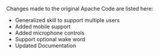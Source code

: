Changes made to the original Apache Code are listed here:
- Generalized skill to support multiple users
- Added mobile support
- Added microphone controls
- Support optional wake word
- Updated Documentation